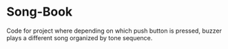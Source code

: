 # Song-Book
Code for project where depending on which push button is pressed, buzzer plays a different song organized by tone sequence. 

